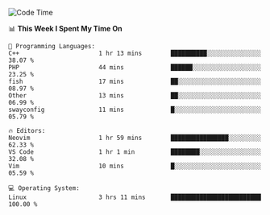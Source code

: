 <!-- [![Top Langs](https://github-readme-stats.vercel.app/api/top-langs/?username=gagahsyuja&theme=dracula&hide_border=true&border_radius=7)](https://github.com/anuraghazra/github-readme-stats) -->

<!--START_SECTION:waka-->
![Code Time](http://img.shields.io/badge/Code%20Time-668%20hrs%2020%20mins-blue)

📊 **This Week I Spent My Time On** 

```text
💬 Programming Languages: 
C++                      1 hr 13 mins        ██████████░░░░░░░░░░░░░░░   38.07 % 
PHP                      44 mins             ██████░░░░░░░░░░░░░░░░░░░   23.25 % 
fish                     17 mins             ██░░░░░░░░░░░░░░░░░░░░░░░   08.97 % 
Other                    13 mins             ██░░░░░░░░░░░░░░░░░░░░░░░   06.99 % 
swayconfig               11 mins             █░░░░░░░░░░░░░░░░░░░░░░░░   05.79 % 

🔥 Editors: 
Neovim                   1 hr 59 mins        ████████████████░░░░░░░░░   62.33 % 
VS Code                  1 hr 1 min          ████████░░░░░░░░░░░░░░░░░   32.08 % 
Vim                      10 mins             █░░░░░░░░░░░░░░░░░░░░░░░░   05.59 % 

💻 Operating System: 
Linux                    3 hrs 11 mins       █████████████████████████   100.00 % 
```


<!--END_SECTION:waka-->
